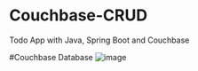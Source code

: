 # Couchbase-CRUD
Todo App with Java, Spring Boot and Couchbase




#Couchbase Database
![image](https://github.com/vinod-desai/Couchbase-CRUD/assets/41861786/3fede594-e9cc-4bdf-8cfd-663985b8401d)
